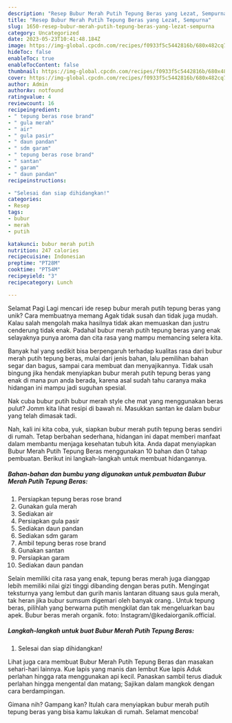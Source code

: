```yaml
---
description: "Resep Bubur Merah Putih Tepung Beras yang Lezat, Sempurna"
title: "Resep Bubur Merah Putih Tepung Beras yang Lezat, Sempurna"
slug: 1650-resep-bubur-merah-putih-tepung-beras-yang-lezat-sempurna
category: Uncategorized
date: 2023-05-23T10:41:48.184Z
image: https://img-global.cpcdn.com/recipes/f0933f5c5442816b/680x482cq70/bubur-merah-putih-tepung-beras-foto-resep-utama.jpg
hideToc: false
enableToc: true
enableTocContent: false
thumbnail: https://img-global.cpcdn.com/recipes/f0933f5c5442816b/680x482cq70/bubur-merah-putih-tepung-beras-foto-resep-utama.jpg
cover: https://img-global.cpcdn.com/recipes/f0933f5c5442816b/680x482cq70/bubur-merah-putih-tepung-beras-foto-resep-utama.jpg
author: Admin
authorAv: notfound
ratingvalue: 4
reviewcount: 16
recipeingredient:
- " tepung beras rose brand"
- " gula merah"
- " air"
- " gula pasir"
- " daun pandan"
- " sdm garam"
- " tepung beras rose brand"
- " santan"
- " garam"
- " daun pandan"
recipeinstructions:

- "Selesai dan siap dihidangkan!"
categories:
- Resep
tags:
- bubur
- merah
- putih

katakunci: bubur merah putih 
nutrition: 247 calories
recipecuisine: Indonesian
preptime: "PT28M"
cooktime: "PT54M"
recipeyield: "3"
recipecategory: Lunch

---
```



Selamat Pagi Lagi mencari ide resep bubur merah putih tepung beras yang unik? Cara membuatnya memang Agak tidak susah dan tidak juga mudah. Kalau salah mengolah maka hasilnya tidak akan memuaskan dan justru cenderung tidak enak. Padahal bubur merah putih tepung beras yang enak selayaknya punya aroma dan cita rasa yang mampu memancing selera kita.


Banyak hal yang sedikit bisa berpengaruh terhadap kualitas rasa dari bubur merah putih tepung beras, mulai dari jenis bahan, lalu pemilihan bahan segar dan bagus, sampai cara membuat dan menyajikannya. Tidak usah bingung jika hendak menyiapkan bubur merah putih tepung beras yang enak di mana pun anda berada, karena asal sudah tahu caranya maka hidangan ini mampu jadi suguhan spesial.

Nak cuba bubur putih bubur merah style che mat yang menggunakan beras pulut? Jomm kita lihat resipi di bawah ni. Masukkan santan ke dalam bubur yang telah dimasak tadi.


Nah, kali ini kita coba, yuk, siapkan bubur merah putih tepung beras sendiri di rumah. Tetap berbahan sederhana, hidangan ini dapat memberi manfaat dalam membantu menjaga kesehatan tubuh kita. Anda dapat menyiapkan Bubur Merah Putih Tepung Beras menggunakan 10 bahan dan 0 tahap pembuatan. Berikut ini langkah-langkah untuk membuat hidangannya.

<!--inarticleads1-->

##### Bahan-bahan dan bumbu yang digunakan untuk pembuatan Bubur Merah Putih Tepung Beras:

1. Persiapkan  tepung beras rose brand
1. Gunakan  gula merah
1. Sediakan  air
1. Persiapkan  gula pasir
1. Sediakan  daun pandan
1. Sediakan  sdm garam
1. Ambil  tepung beras rose brand
1. Gunakan  santan
1. Persiapkan  garam
1. Sediakan  daun pandan


Selain memiliki cita rasa yang enak, tepung beras merah juga dianggap lebih memiliki nilai gizi tinggi dibanding dengan beras putih. Mengingat teksturnya yang lembut dan gurih manis lantaran dituang saus gula merah, tak heran jika bubur sumsum digemari oleh banyak orang.. Untuk tepung beras, pilihlah yang berwarna putih mengkilat dan tak mengeluarkan bau apek. Bubur beras merah organik. foto: Instagram/@kedaiorganik.official. 

<!--inarticleads2-->

##### Langkah-langkah untuk buat Bubur Merah Putih Tepung Beras:


1. Selesai dan siap dihidangkan!

Lihat juga cara membuat Bubur Merah Putih Tepung Beras dan masakan sehari-hari lainnya. Kue lapis yang manis dan lembut Kue lapis Aduk perlahan hingga rata menggunakan api kecil. Panaskan sambil terus diaduk perlahan hingga mengental dan matang; Sajikan dalam mangkok dengan cara berdampingan. 

Gimana nih? Gampang kan? Itulah cara menyiapkan bubur merah putih tepung beras yang bisa kamu lakukan di rumah. Selamat mencoba!
